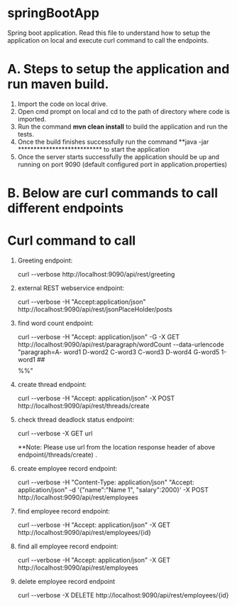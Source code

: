# springBootApp
Spring boot application.
Read this file to understand how to setup the application on local and execute curl command to call the endpoints.

# A. Steps to setup the application and run maven build.

  1. Import the code on local drive.
  2. Open cmd prompt on local and cd to the path of directory where code is imported.
  3. Run the command **mvn clean install** to build the application and run the tests.
  4. Once the build finishes successfully run the command **java -jar *************************** to start the application          
  5. Once the server starts successfully the application should be up and running on port 9090 (default configured port in               application.properties)

# B. Below are curl commands to call different endpoints
 
# Curl command to call 

  1.  Greeting endpoint:
  
        curl --verbose http://localhost:9090/api/rest/greeting

  2. external REST webservice endpoint:

        curl --verbose -H "Accept:application/json" http://localhost:9090/api/rest/jsonPlaceHolder/posts

  3. find word count endpoint: 

        curl --verbose -H "Accept: application/json" -G -X GET http://localhost:9090/api/rest/paragraph/wordCount --data-urlencode "paragraph=A-   word1 D-word2 C-word3 C-word3 D-word4     G-word5 1-word1 ##$$%% ##$$%%"

  4. create thread endpoint:

        curl --verbose -H "Accept: application/json" -X POST http://localhost:9090/api/rest/threads/create

  5. check thread deadlock status endpoint:

        curl --verbose -X GET url

        **Note: Please use url from the location response header of above endpoint(/threads/create) .

  6.  create employee record endpoint:

        curl --verbose -H "Content-Type: application/json"  "Accept: application/json" -d '{"name":"Name 1", "salary":2000}' -X POST http://localhost:9090/api/rest/employees

  7.  find employee record endpoint:

        curl --verbose -H "Accept: application/json" -X GET http://localhost:9090/api/rest/employees/{id}

  8.  find all employee record endpoint:

        curl --verbose -H "Accept: application/json" -X GET http://localhost:9090/api/rest/employees

  9.  delete employee record endpoint

        curl --verbose -X DELETE http://localhost:9090/api/rest/employees/{id}
